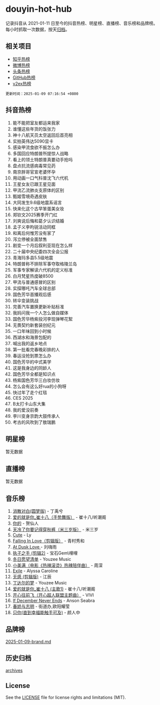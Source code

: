 # douyin-hot-hub

记录抖音从 2021-01-11 日至今的抖音热榜、明星榜、直播榜、音乐榜和品牌榜。每小时抓取一次数据，按天[归档](archives)。

## 相关项目

- [知乎热榜](https://github.com/lonnyzhang423/zhihu-hot-hub)
- [微博热榜](https://github.com/lonnyzhang423/weibo-hot-hub)
- [头条热榜](https://github.com/lonnyzhang423/toutiao-hot-hub)
- [GitHub热榜](https://github.com/lonnyzhang423/github-hot-hub)
- [v2ex热榜](https://github.com/lonnyzhang423/v2ex-hot-hub)


`更新时间：2025-01-09 07:16:54 +0800`

## 抖音热榜

1. 能不能把室友都运来我家
1. 谁懂这些年货的饭张力
1. 神十八航天员太空返回后首亮相
1. 实拍英伟达5090显卡
1. 感染甲流食欲不振怎么办
1. 多国回应特朗普所提惊人战略
1. 看上的领土特朗普真要动手抢吗
1. 盘点抗流感病毒常见药
1. 南京胖哥官宣老婆怀孕
1. 用动画一口气科普沈飞六代机
1. 王星女友已跟王星见面
1. 甲流乙流肺炎支原体的区别
1. 甄姬雪境奇遇皮肤
1. 大同发生9.6级地震系谣言
1. 快来化这个古早笨蛋美女妆
1. 郑钦文2025赛季开门红
1. 刘爽说后悔和葛夕认识结婚
1. 孟子义李昀锐活动同框
1. 和离后何惟芳没有家了
1. 泻立停被全面禁售
1. 剧变一个月后叙利亚现在怎么样
1. 二十届中央纪委四次全会公报
1. 青海玛多县5.5级地震
1. 特朗普称不排除军事夺取格陵兰岛
1. 军事专家解读六代机的定义标准
1. 白月梵星热度破8500
1. 甲流与普通感冒的区别
1. 实探哪吒汽车全球总部
1. 国色芳华首播观后感
1. 转伞变装挑战
1. 完善汽车置换更新补贴标准
1. 我妈问我一个人怎么做自媒体
1. 国色芳华杨紫投河李现弹琴花絮
1. 无畏契约新套装创纪元
1. 一口年味回到小时候
1. 西湖水和海景包配的
1. 喊出我的返乡地点
1. 第一批看完春晚彩排的人
1. 春运没抢到票怎么办
1. 国色芳华的中式美学
1. 这是我身边的同龄人
1. 国色芳华全都是知识点
1. 杨紫国色芳华三白妆仿妆
1. 怎么会有这么好rua的小狗呀
1. 快过年了走个红毯
1. CES 2025
1. B太打卡山东大集
1. 我的爱没前奏
1. 李川变身京韵大鼓传承人
1. 考古的风吹到了敖瑞鹏

## 明星榜

暂无数据

## 直播榜

暂无数据

## 音乐榜

1. [消散对白(圆梦版)](https://sf5-hl-cdn-tos.douyinstatic.com/obj/tos-cn-ve-2774/og4jB5I5IizzoZVAAAzWgBMAsMDWoArfwBOiFs) - 丁禹兮
1. [爱的就是你_崔十八（手势舞版）](https://sf5-hl-cdn-tos.douyinstatic.com/obj/tos-cn-ve-2774/oApB2AigNyB4sTw7JhBOikMAf0oDJzMWBuIrgm) - 崔十八/听潮阁
1. [你的](https://sf5-hl-cdn-tos.douyinstatic.com/obj/tos-cn-ve-2774/oYuIeKf42jB7sEV6B2upMdpYAgfrQWj0FeRegh) - 贺仙人
1. [天冷了你要记得穿秋裤（米三岁版）](https://sf5-hl-cdn-tos.douyinstatic.com/obj/tos-cn-ve-2774/oQlIwVIDWiZ6BQilAorS7MA0AgCkQDvcZAdm1) - 米三岁
1. [Cute](https://sf5-hl-cdn-tos.douyinstatic.com/obj/tos-cn-ve-2774/o4IbIzHWKAAB4wsS5qMBRiiAlEBGTpQRNfFvuo) - Ly
1. [Falling In Love（剪辑版）](https://sf5-hl-cdn-tos.douyinstatic.com/obj/tos-cn-ve-2774/o8ajpA8zzgBPahbBIO8AcKGBLJezFCRd1wfP9f) - 青村秀和
1. [ At Dusk  Love ](https://sf5-hl-cdn-tos.douyinstatic.com/obj/tos-cn-ve-2774/o8CrpCf5CaYgI4ZrtQgMQAFEfuGqNnRSDQAPBc) - 刘嗨雨
1. [执子之手 (剪辑2)](https://sf6-cdn-tos.douyinstatic.com/obj/tos-cn-ve-2774/oUoZLQjCc31XzqsBnBQUNgeKtYPBcgbFDwtfcu) - 宝石Gem\哩哩
1. [冬日愿望清单](https://sf5-hl-cdn-tos.douyinstatic.com/obj/tos-cn-ve-2774/oIIgUOeamCFCVAzxN6MFRLIBlLGpUqQxeeHrLE) - Youzee Music
1. [小美满（电影《热辣滚烫》热辣陪伴曲）](https://sf5-hl-cdn-tos.douyinstatic.com/obj/tos-cn-ve-2774/o0GAn2lSgfZIDUgtevCGDQYnFg4CwnrBaxbTZL) - 周深
1. [Exile](https://sf5-hl-cdn-tos.douyinstatic.com/obj/tos-cn-ve-2774/oYj4gAQTknKE3WW0Je8KGmQ7z1cA4FefwtbufD) - Alyssa Caroline
1. [无感 (剪辑版)](https://sf6-cdn-tos.douyinstatic.com/obj/tos-cn-ve-2774/o0eIsUzJBDlQaQFC5OFlgbMEZC1TFYBftOBn6p) - 江辰
1. [丁达尔的梦](https://sf5-hl-cdn-tos.douyinstatic.com/obj/tos-cn-ve-2774/oMU3WirUZBVQkAC9ccG5P2IQirziZM2RTInUY) - Youzee Music
1. [爱的就是你_崔十八 (主歌1)](https://sf5-hl-cdn-tos.douyinstatic.com/obj/tos-cn-ve-2774/oI5BO5DhFZ6UTcNCnZaOCBLtZ7WIMQGfgnXf5E) - 崔十八/听潮阁
1. [开心往前飞（开心超人联盟主题曲）](https://sf5-hl-cdn-tos.douyinstatic.com/obj/tos-cn-ve-2774/9d8fb7c82cf1421fb93a9fe925275e0a) - VIVI
1. [If December Never Ends](https://sf5-hl-cdn-tos.douyinstatic.com/obj/tos-cn-ve-2774/oY1IQMoTgCFIBg8RZifyqlBBt1UFgitTYmxeOS) - Anson Seabra
1. [春娇与志明](https://sf5-hl-cdn-tos.douyinstatic.com/obj/tos-cn-ve-2774/e530d8fceb7044b39707d7f9ff54add1) - 街道办,欧阳耀莹
1. [只你(直到幸福能触手可及)](https://sf5-hl-cdn-tos.douyinstatic.com/obj/tos-cn-ve-2774/o0lBkRDzFTeaVSUz3ZZSCBVtZ5DIMQGfgmEAuE) - 颜人中

## 品牌榜

[2025-01-09-brand.md](archives/2025-01-09-brand.md)

## 历史归档

[archives](archives)

## License

See the [LICENSE](LICENSE) file for license rights and limitations (MIT).
